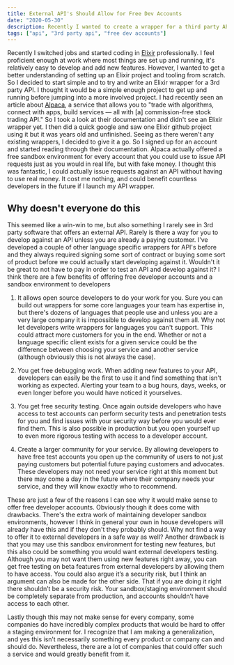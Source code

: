 ```yaml
---
title: External API's Should Allow for Free Dev Accounts
date: "2020-05-30"
description: Recently I wanted to create a wrapper for a third party API. It wasn't an API I used myself(at least not at the moment), but seeing as there was no wrapper for this language yet I thought I'd give it a go. Luckily this company provides a test account and sandbox environment for every account free of charge. However, I realized this is not a common thing and makes it incredibly difficult to provide wrappers for third party API's unless you are actively using the API and are a paying customer in most cases. Wouldn't developers and the companies be better served if anyone could easily create a test account for an API and develop against it?
tags: ["api", "3rd party api", "free dev accounts"]
---
```


Recently I switched jobs and started coding in [Elixir](https://elixir-lang.org/) professionally. I feel proficient enough at work where most things are set up and running, it's relatively easy to develop and add new features. However, I wanted to get a better understanding of setting up an Elixir project and tooling from scratch. So I decided to start simple and to try and write an Elixir wrapper for a 3rd party API. I thought it would be a simple enough project to get up and running before jumping into a more involved project. I had recently seen an article about [Alpaca](https://alpaca.markets/), a service that allows you to "trade with algorithms, connect with apps, build services — all with [a] commission-free stock trading API." So I took a look at their documentation and didn't see an Elixir wrapper yet. I then did a quick google and saw one Elixir github project using it but it was years old and unfinished. Seeing as there weren't any existing wrappers, I decided to give it a go. So I signed up for an account and started reading through their documentation. Alpaca actually offered a free sandbox environment for every account that you could use to issue API requests just as you would in real life, but with fake money. I thought this was fantastic, I could actually issue requests against an API without having to use real money. It cost me nothing, and could benefit countless developers in the future if I launch my API wrapper.

## Why doesn't everyone do this
This seemed like a win-win to me, but also something I rarely see in 3rd party software that offers an external API. Rarely is there a way for you to develop against an API unless you are already a paying customer. I've developed a couple of other language specific wrappers for API's before and they always required signing some sort of contract or buying some sort of product before we could actually start developing against it. Wouldn't it be great to not have to pay in order to test an API and develop against it? I think there are a few benefits of offering free developer accounts and a sandbox environment to developers

1. It allows open source developers to do your work for you. Sure you can build out wrappers for some core languages your team has expertise in, but there's dozens of languages that people use and unless you are a very large company it is impossible to develop against them all. Why not let developers write wrappers for languages you can't support. This could attract more customers for you in the end. Whether or not a language specific client exists for a given service could be the difference between choosing your service and another service (although obviously this is not always the case).

2. You get free debugging work. When adding new features to your API, developers can easily be the first to use it and find something that isn't working as expected. Alerting your team to a bug hours, days, weeks, or even longer before you would have noticed it yourselves.

3. You get free security testing. Once again outside developers who have access to test accounts can perform security tests and penetration tests for you and find issues with your security way before you would ever find them. This is also possible in production but you open yourself up to even more rigorous testing with access to a developer account.

4. Create a larger community for your service. By allowing developers to have free test accounts you open up the community of users to not just paying customers but potential future paying customers and advocates. These developers may not need your service right at this moment but there may come a day in the future where their company needs your service, and they will know exactly who to recommend.

These are just a few of the reasons I can see why it would make sense to offer free developer accounts. Obviously though it does come with drawbacks. There's the extra work of maintaining developer sandbox environments, however I think in general your own in house developers will already have this and if they don't they probably should. Why not find a way to offer it to external developers in a safe way as well? Another drawback is that you may use this sandbox environment for testing new features, but this also could be something you would want external developers testing. Although you may not want them using new features right away, you can get free testing on beta features from external developers by allowing them to have access. You could also argue it’s a security risk, but I think an argument can also be made for the other side. That if you are doing it right there shouldn’t be a security risk. Your sandbox/staging environment should be completely separate from production, and accounts shouldn’t have access to each other.

Lastly though this may not make sense for every company, some companies do have incredibly complex products that would be hard to offer a staging environment for. I recognize that I am making a generalization, and yes this isn’t necessarily something every product or company can and should do. Nevertheless, there are a lot of companies that could offer such a service and would greatly benefit from it.
